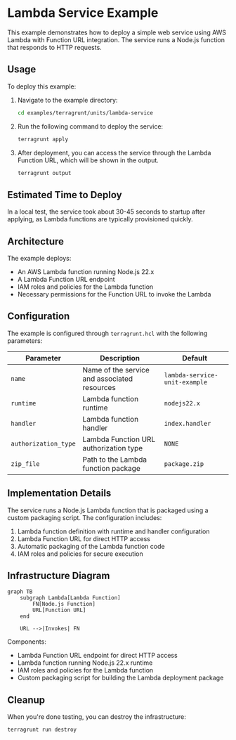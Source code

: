 # Lambda Service Example

This example demonstrates how to deploy a simple web service using AWS Lambda with Function URL integration. The service runs a Node.js function that responds to HTTP requests.

## Usage

To deploy this example:

1. Navigate to the example directory:

   ```bash
   cd examples/terragrunt/units/lambda-service
   ```

2. Run the following command to deploy the service:

   ```bash
   terragrunt apply
   ```

3. After deployment, you can access the service through the Lambda Function URL, which will be shown in the output.

   ```bash
   terragrunt output
   ```

## Estimated Time to Deploy

In a local test, the service took about 30-45 seconds to startup after applying, as Lambda functions are typically provisioned quickly.

## Architecture

The example deploys:

- An AWS Lambda function running Node.js 22.x
- A Lambda Function URL endpoint
- IAM roles and policies for the Lambda function
- Necessary permissions for the Function URL to invoke the Lambda

## Configuration

The example is configured through `terragrunt.hcl` with the following parameters:

| Parameter            | Description                                  | Default                       |
|----------------------|----------------------------------------------|-------------------------------|
| `name`               | Name of the service and associated resources | `lambda-service-unit-example` |
| `runtime`            | Lambda function runtime                      | `nodejs22.x`                  |
| `handler`            | Lambda function handler                      | `index.handler`               |
| `authorization_type` | Lambda Function URL authorization type       | `NONE`                        |
| `zip_file`           | Path to the Lambda function package          | `package.zip`                 |

## Implementation Details

The service runs a Node.js Lambda function that is packaged using a custom packaging script. The configuration includes:

1. Lambda function definition with runtime and handler configuration
2. Lambda Function URL for direct HTTP access
3. Automatic packaging of the Lambda function code
4. IAM roles and policies for secure execution

## Infrastructure Diagram

```mermaid
graph TB
    subgraph Lambda[Lambda Function]
        FN[Node.js Function]
        URL[Function URL]
    end

    URL -->|Invokes| FN
```

Components:

- Lambda Function URL endpoint for direct HTTP access
- Lambda function running Node.js 22.x runtime
- IAM roles and policies for the Lambda function
- Custom packaging script for building the Lambda deployment package

## Cleanup

When you're done testing, you can destroy the infrastructure:

```bash
terragrunt run destroy
```

